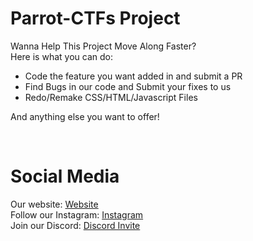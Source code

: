 # Parrot-CTFs Project 

Wanna Help This Project Move Along Faster?
<br>
Here is what you can do:

 * Code the feature you want added in and submit a PR 
 * Find Bugs in our code and Submit your fixes to us
 * Redo/Remake CSS/HTML/Javascript Files
 
 And anything else you want to offer! 
 
 <br>
 
 # Social Media
 
 Our website: [Website](https://parrot-ctfs.com) <br>
 Follow our Instagram: [Instagram](https://instagram.com/parrot_ctfs) <br>
 Join our Discord: [Discord Invite](https://discord.parrot-ctfs.com) <br>
